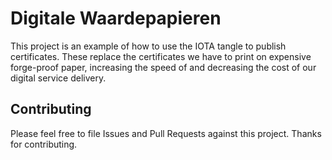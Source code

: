 # Digitale Waardepapieren

This project is an example of how to use the IOTA tangle to publish certificates. These replace the certificates we have to print on expensive forge-proof paper, increasing the speed of and decreasing the cost of our digital service delivery.

## Contributing

Please feel free to file Issues and Pull Requests against this project. Thanks for contributing.


